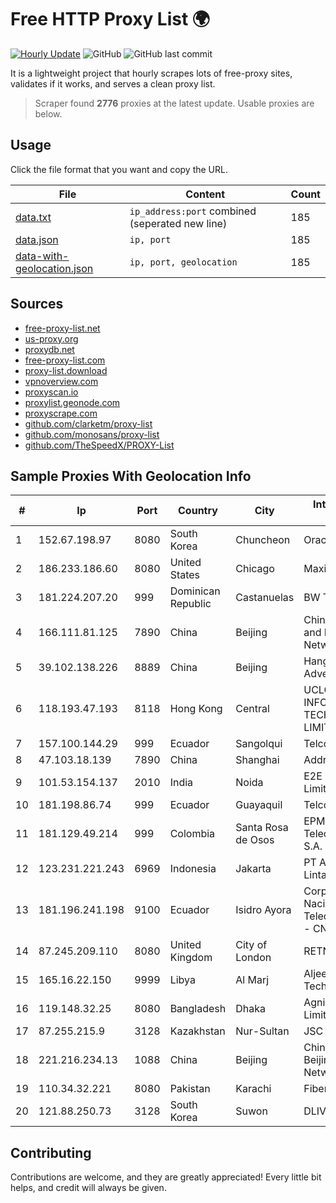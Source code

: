 
# Free HTTP Proxy List 🌍

[![Hourly Update](https://github.com/mertguvencli/http-proxy-list/actions/workflows/main.yml/badge.svg?branch=main)](https://github.com/mertguvencli/http-proxy-list/actions/workflows/main.yml)
![GitHub](https://img.shields.io/github/license/mertguvencli/http-proxy-list)
![GitHub last commit](https://img.shields.io/github/last-commit/mertguvencli/http-proxy-list)

It is a lightweight project that hourly scrapes lots of free-proxy sites, validates if it works, and serves a clean proxy list.


> Scraper found **2776** proxies at the latest update. Usable proxies are below.

## Usage

Click the file format that you want and copy the URL.


|File|Content|Count|
|----|-------|-----|
|[data.txt](https://raw.githubusercontent.com/mertguvencli/http-proxy-list/main/proxy-list/data.txt)|`ip_address:port` combined (seperated new line)|185|
|[data.json](https://raw.githubusercontent.com/mertguvencli/http-proxy-list/main/proxy-list/data.json)|`ip, port`|185|
|[data-with-geolocation.json](https://raw.githubusercontent.com/mertguvencli/http-proxy-list/main/proxy-list/data-with-geolocation.json)|`ip, port, geolocation`|185|

## Sources

* [free-proxy-list.net](https://free-proxy-list.net)
* [us-proxy.org](https://www.us-proxy.org)
* [proxydb.net](http://proxydb.net)
* [free-proxy-list.com](https://free-proxy-list.com/?page=&port=&type%5B%5D=http&type%5B%5D=https&up_time=0&search=Search)
* [proxy-list.download](https://www.proxy-list.download/HTTP)
* [vpnoverview.com](https://vpnoverview.com/privacy/anonymous-browsing/free-proxy-servers)
* [proxyscan.io](https://www.proxyscan.io)
* [proxylist.geonode.com](https://proxylist.geonode.com/api/proxy-list?limit=300&page=1&sort_by=lastChecked&sort_type=desc&protocols=http,https)
* [proxyscrape.com](https://api.proxyscrape.com/v2/?request=displayproxies&protocol=http&timeout=10000&country=all&ssl=all&anonymity=all)
* [github.com/clarketm/proxy-list](https://raw.githubusercontent.com/clarketm/proxy-list/master/proxy-list-raw.txt)
* [github.com/monosans/proxy-list](https://raw.githubusercontent.com/monosans/proxy-list/main/proxies/http.txt)
* [github.com/TheSpeedX/PROXY-List](https://raw.githubusercontent.com/TheSpeedX/PROXY-List/master/http.txt)


## Sample Proxies With Geolocation Info

|#|Ip|Port|Country|City|Internet Service Provider|
|-|--|----|-------|----|-------------------------|
|1|152.67.198.97|8080|South Korea|Chuncheon|Oracle Corporation|
|2|186.233.186.60|8080|United States|Chicago|Maxihost LTDA|
|3|181.224.207.20|999|Dominican Republic|Castanuelas|BW TELECOM|
|4|166.111.81.125|7890|China|Beijing|China Education and Research Network Center|
|5|39.102.138.226|8889|China|Beijing|Hangzhou Alibaba Advertising Co|
|6|118.193.47.193|8118|Hong Kong|Central|UCLOUD INFORMATION TECHNOLOGY (HK) LIMITED|
|7|157.100.144.29|999|Ecuador|Sangolqui|Telconet S.A|
|8|47.103.18.139|7890|China|Shanghai|Addresses CNNIC|
|9|101.53.154.137|2010|India|Noida|E2E Networks Limited|
|10|181.198.86.74|999|Ecuador|Guayaquil|Telconet S.A|
|11|181.129.49.214|999|Colombia|Santa Rosa de Osos|EPM Telecomunicaciones S.A. E.S.P.|
|12|123.231.221.243|6969|Indonesia|Jakarta|PT Aplikanusa Lintasarta|
|13|181.196.241.198|9100|Ecuador|Isidro Ayora|Corporacion Nacional De Telecomunicaciones - CNT EP|
|14|87.245.209.110|8080|United Kingdom|City of London|RETN Limited|
|15|165.16.22.150|9999|Libya|Al Marj|Aljeel Aljadeed For Technology|
|16|119.148.32.25|8080|Bangladesh|Dhaka|Agni Systems Limited|
|17|87.255.215.9|3128|Kazakhstan|Nur-Sultan|JSC Transtelecom|
|18|221.216.234.13|1088|China|Beijing|China Unicom Beijing Province Network|
|19|110.34.32.221|8080|Pakistan|Karachi|Fiberlink PVT LTD|
|20|121.88.250.73|3128|South Korea|Suwon|DLIVE|



## Contributing

Contributions are welcome, and they are greatly appreciated! Every
little bit helps, and credit will always be given.


